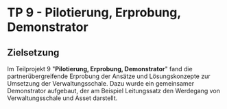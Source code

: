 # TP 9 - Pilotierung, Erprobung, Demonstrator
## Zielsetzung
Im Teilprojekt 9 "**Pilotierung, Erprobung, Demonstrator**" fand die partnerübergreifende Erprobung der Ansätze und Lösungskonzepte zur Umsetzung der Verwaltungsschale. Dazu wurde ein gemeinsamer Demonstrator aufgebaut, der am Beispiel Leitungssatz den Werdegang von Verwaltungsschale und Asset darstellt.
